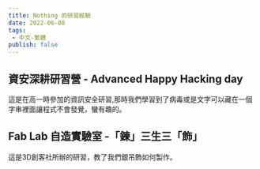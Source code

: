 ```yaml
---
title: Nothing 的研習經驗
date: 2022-06-08
tags: 
 - 中文-繁體
publish: false
---
```


## 資安深耕研習營 - Advanced Happy Hacking day
這是在高一時參加的資訊安全研習,那時我們學習到了病毒或是文字可以藏在一個字串裡面讓程式不會發覺，蠻有趣的。

## Fab Lab 自造實驗室 -「鍊」三生三「飾」
這是3D創客社所辦的研習，教了我們銀吊飾如何製作。